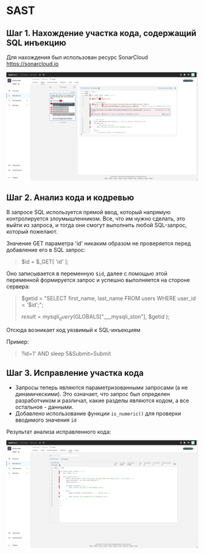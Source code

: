 # SAST

## Шаг 1. Нахождение участка кода, содержащий SQL инъекцию

Для нахождения был использован ресурс SonarCloud https://sonarcloud.io

![SonarCloud](SonarCloud.png)

## Шаг 2. Анализ кода и кодревью

В запросе SQL используется прямой ввод, который напрямую контролируется злоумышленником. Все, что им нужно сделать, это выйти из запроса, и тогда они смогут выполнить любой SQL-запрос, который пожелают. 

Значение GET параметра 'id' никаким образом не проверяется перед добавление его в SQL запрос:

> $id = $_GET[ 'id' ];

Оно записывается в переменную `$id`, далее с помощью этой переменной формируется запрос и успешно выполняется на стороне сервера:

> $getid  = "SELECT first_name, last_name FROM users WHERE user_id = '$id';";
> 
> $result = mysqli_query($GLOBALS["___mysqli_ston"],  $getid );

Отсюда возникает код уязвимый к SQL-инъекциям

Пример:

> ?id=1' AND sleep 5&Submit=Submit

## Шаг 3. Исправление участка кода

- Запросы теперь являются параметризованными запросами (а не динамическими). Это означает, что запрос был определен разработчиком и различал, какие разделы являются кодом, а все остальное - данными.
- Добавлено использование функции `is_numeric()` для проверки вводимого значения `id`

Результат анализа исправленного кода:

![SonarCloud](SonarCloudPassed.png)